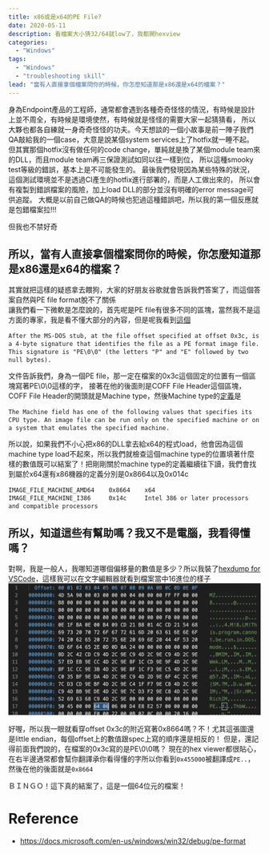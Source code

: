 ```yaml
---
title: x86或是x64的PE File?
date: 2020-05-11
description: 看檔案大小猜32/64就low了，我都開hexview
categories:
  - "Windows"
tags:
  - "Windows"
  - "troubleshooting skill"
lead: "當有人直接拿個檔案問你的時候，你怎麼知道那是x86還是x64的檔案？"
---
```

身為Endpoint產品的工程師，通常都會遇到各種奇奇怪怪的情況，有時候是設計上並不周全，有時候是環境使然，有時候就是怪怪的需要大家一起猜猜看，
所以大夥也都各自練就一身奇奇怪怪的功夫。今天想談的一個小故事是前一陣子我們QA敲給我的一個case，大意是說某個system services上了hotfix就一睡不起。
但其實那個hotfix沒有做任何的code change，單純就是換了某個module team來的DLL，而且module team再三保證測試如同以往一樣到位，
所以這種smooky test等級的錯誤，基本上是不可能發生的。
最後我們發現因為某些特殊的狀況，這個測試環境並不是透過CI產生的hotfix進行部署的，而是人工做出來的，
所以會有複製到錯誤檔案的風險，加上load DLL的部分並沒有明確的error message可供追蹤。
大概是以前自己做QA的時候也犯過這種錯誤吧，所以我的第一個反應就是包錯檔案拉!!!

但我也不禁好奇
## 所以，當有人直接拿個檔案問你的時候，你怎麼知道那是x86還是x64的檔案？

其實就把這樣的疑惑拿去餵狗，大家的好朋友谷歌就會告訴我們答案了，而這個答案自然與PE file format脫不了關係        
讓我們看一下微軟是怎麼說的，首先呢是PE file有很多不同的區塊，當然我不是這方面的專家，我是看不懂大部分的內容，但是呢我看到[這個](https://docs.microsoft.com/en-us/windows/win32/debug/pe-format#signature-image-only)
```plaintext
After the MS-DOS stub, at the file offset specified at offset 0x3c, is a 4-byte signature that identifies the file as a PE format image file. This signature is "PE\0\0" (the letters "P" and "E" followed by two null bytes).
```
文件告訴我們，身為一個PE file，那一定在檔案的0x3c這個固定的位置有一個區塊寫著PE\0\0這樣的字，
接著在他的後面則是COFF File Header這個區塊，COFF File Header的開頭就是Machine type，然後Machine type的[定義](https://docs.microsoft.com/en-us/windows/win32/debug/pe-format#machine-types)是
```plaintext
The Machine field has one of the following values that specifies its CPU type. An image file can be run only on the specified machine or on a system that emulates the specified machine.
```
所以說，如果我們不小心把x86的DLL拿去給x64的程式load，他會因為這個machine type load不起來，所以我們就檢查這個machine type的位置填著什麼樣的數值既可以結案了！把剛剛關於machine type的定義繼續往下讀，我們會找到屬於x64還有x86機器的定義分別是0x8664以及0x014c
```plaintext
IMAGE_FILE_MACHINE_AMD64    0x8664    x64
IMAGE_FILE_MACHINE_I386     0x14c     Intel 386 or later processors and compatible processors
```

## 所以，知道這些有幫助嗎？我又不是電腦，我看得懂嗎？

對啊，我是一般人，我哪知道哪個偏移量的數值是多少？所以我裝了[hexdump for VSCode](https://marketplace.visualstudio.com/items?itemName=slevesque.vscode-hexdump)，這樣我可以在文字編輯器就看到檔案當中16進位的樣子
![](001.png)

好喔，所以我一眼就看穿offset 0x3c的附近寫著0x8664嗎？不！尤其這張圖還是little endian，每個offset上的數值跟spec上寫的順序還是相反的！
但是，還記得前面我們說的，在檔案的0x3c寫的是PE\0\0嗎？
現在的hex viewer都很貼心，
在右半邊通常都會幫你翻譯承你看得懂的字所以你看到```0x455000```被翻譯成```PE..```，然後在他的後面就是```0x8664```

ＢＩＮＧＯ！這下真的結案了，這是一個64位元的檔案！

# Reference
- https://docs.microsoft.com/en-us/windows/win32/debug/pe-format
